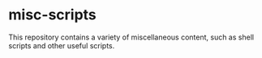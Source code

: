 # misc-scripts

This repository contains a variety of miscellaneous content, such as shell scripts and other useful scripts.
